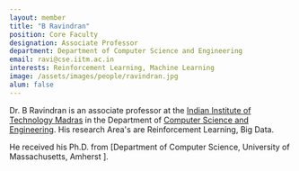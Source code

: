 ```yaml
---
layout: member
title: "B Ravindran"
position: Core Faculty
designation: Associate Professor
department: Department of Computer Science and Engineering
email: ravi@cse.iitm.ac.in
interests: Reinforcement Learning, Machine Learning
image: /assets/images/people/ravindran.jpg
alum: false
---
```

Dr. B Ravindran is an associate professor at the [Indian Institute of Technology Madras] in the Department of [Computer Science and Engineering]. His research Area's are Reinforcement Learning, Big Data.

He received his Ph.D. from [Department of Computer Science, University of Massachusetts, Amherst ].

[Indian Institute of Technology Madras]: https://www.iitm.ac.in/
[Computer Science and Engineering]: http://www.cse.iitm.ac.in/
[Department of Computer Science^, University of Massachusetts, Amherst ]: https://www.cics.umass.edu/

